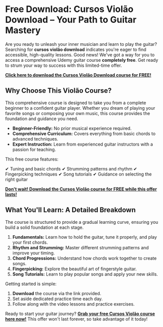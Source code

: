 # Free Download: Cursos Violão Download – Your Path to Guitar Mastery

Are you ready to unleash your inner musician and learn to play the guitar? Searching for **cursos violão download** indicates you're eager to find accessible, high-quality lessons. Good news! We've got a way for you to access a comprehensive Udemy guitar course **completely free**. Get ready to strum your way to success with this limited-time offer.

[**Click here to download the Cursos Violão Download course for FREE!**](https://udemywork.com/cursos-violao-download)

## Why Choose This Violão Course?

This comprehensive course is designed to take you from a complete beginner to a confident guitar player. Whether you dream of playing your favorite songs or composing your own music, this course provides the foundation and guidance you need.

*   **Beginner-Friendly:** No prior musical experience required.
*   **Comprehensive Curriculum:** Covers everything from basic chords to advanced techniques.
*   **Expert Instruction:** Learn from experienced guitar instructors with a passion for teaching.

This free course features:

✔ Tuning and basic chords
✔ Strumming patterns and rhythm
✔ Fingerpicking techniques
✔ Song tutorials
✔ Guidance on selecting the right guitar

[**Don't wait! Download the Cursos Violão course for FREE while this offer lasts!**](https://udemywork.com/cursos-violao-download)

## What You'll Learn: A Detailed Breakdown

The course is structured to provide a gradual learning curve, ensuring you build a solid foundation at each stage.

1.  **Fundamentals:** Learn how to hold the guitar, tune it properly, and play your first chords.
2.  **Rhythm and Strumming:** Master different strumming patterns and improve your timing.
3.  **Chord Progressions:** Understand how chords work together to create songs.
4.  **Fingerpicking:** Explore the beautiful art of fingerstyle guitar.
5.  **Song Tutorials:** Learn to play popular songs and apply your new skills.

Getting started is simple:

1.  **Download** the course via the link provided.
2.  Set aside dedicated practice time each day.
3.  Follow along with the video lessons and practice exercises.

Ready to start your guitar journey? **[Grab your free Cursos Violão course here now!](https://udemywork.com/cursos-violao-download)** This offer won't last forever, so take advantage of it today!
